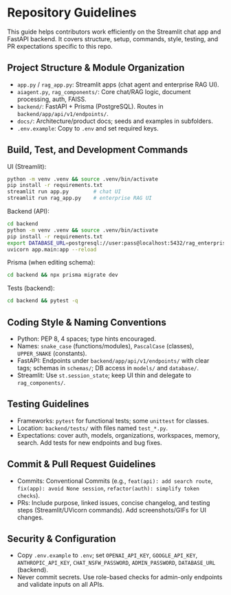 # Repository Guidelines

This guide helps contributors work efficiently on the Streamlit chat app and FastAPI backend. It covers structure, setup, commands, style, testing, and PR expectations specific to this repo.

## Project Structure & Module Organization
- `app.py` / `rag_app.py`: Streamlit apps (chat agent and enterprise RAG UI).
- `aiagent.py`, `rag_components/`: Core chat/RAG logic, document processing, auth, FAISS.
- `backend/`: FastAPI + Prisma (PostgreSQL). Routes in `backend/app/api/v1/endpoints/`.
- `docs/`: Architecture/product docs; seeds and examples in subfolders.
- `.env.example`: Copy to `.env` and set required keys.

## Build, Test, and Development Commands
UI (Streamlit):
```bash
python -m venv .venv && source .venv/bin/activate
pip install -r requirements.txt
streamlit run app.py        # chat UI
streamlit run rag_app.py    # enterprise RAG UI
```
Backend (API):
```bash
cd backend
python -m venv .venv && source .venv/bin/activate
pip install -r requirements.txt
export DATABASE_URL=postgresql://user:pass@localhost:5432/rag_enterprise
uvicorn app.main:app --reload
```
Prisma (when editing schema):
```bash
cd backend && npx prisma migrate dev
```
Tests (backend):
```bash
cd backend && pytest -q
```

## Coding Style & Naming Conventions
- Python: PEP 8, 4 spaces; type hints encouraged.
- Names: `snake_case` (functions/modules), `PascalCase` (classes), `UPPER_SNAKE` (constants).
- FastAPI: Endpoints under `backend/app/api/v1/endpoints/` with clear tags; schemas in `schemas/`; DB access in `models/` and `database/`.
- Streamlit: Use `st.session_state`; keep UI thin and delegate to `rag_components/`.

## Testing Guidelines
- Frameworks: `pytest` for functional tests; some `unittest` for classes.
- Location: `backend/tests/` with files named `test_*.py`.
- Expectations: cover auth, models, organizations, workspaces, memory, search. Add tests for new endpoints and bug fixes.

## Commit & Pull Request Guidelines
- Commits: Conventional Commits (e.g., `feat(api): add search route`, `fix(app): avoid None session`, `refactor(auth): simplify token checks`).
- PRs: Include purpose, linked issues, concise changelog, and testing steps (Streamlit/UVicorn commands). Add screenshots/GIFs for UI changes.

## Security & Configuration
- Copy `.env.example` to `.env`; set `OPENAI_API_KEY`, `GOOGLE_API_KEY`, `ANTHROPIC_API_KEY`, `CHAT_NSFW_PASSWORD`, `ADMIN_PASSWORD`, `DATABASE_URL` (backend).
- Never commit secrets. Use role-based checks for admin-only endpoints and validate inputs on all APIs.

